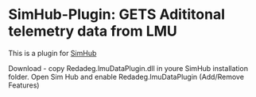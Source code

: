 # SimHub-Plugin: GETS Adititonal telemetry data from LMU
This is a plugin for [SimHub](http://www.simhubdash.com/)

Download - copy Redadeg.lmuDataPlugin.dll in youre SimHub installation folder.
Open Sim Hub and enable Redadeg.lmuDataPlugin (Add/Remove Features)
